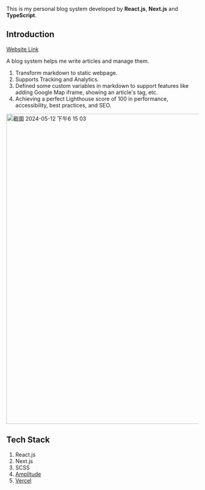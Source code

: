 This is my personal blog system developed by **React.js**, **Next.js** and **TypeScript**.

## Introduction
[Website Link](https://vicharm-life.com/)

A blog system helps me write articles and manage them.
1. Transform markdown to static webpage.
2. Supports Tracking and Analytics.
3. Defined some custom variables in markdown to support features like adding Google Map iframe, showing an article's tag, etc.
4. Achieving a perfect Lighthouse score of 100 in performance, accessibility, best practices, and SEO. 

<img width="813" alt="截圖 2024-05-12 下午6 15 03" src="https://github.com/changsuwi/vicharm-photography-blog/assets/11289474/c22e09a5-265c-4ec0-840f-f26edb982b1e">

## Tech Stack
1. React.js
2. Next.js
3. SCSS
4. [Amplitude](https://amplitude.com/)
5. [Vercel](https://vercel.com/)

